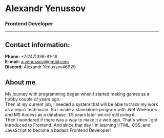 # Alexandr Yenussov

### Frontend Developer

---

## Contact information:

**Phone:** +7(747)396-81-19<br>
**E-mail:** a.yenussov@gmail.com<br>
**Discord:** Alexandr Yenussov#6929<br>

## About me

My journey with programming began when I started making games as a hobby couple of years ago.<br>
Then at my current job, I needed a system that will be able to track my work as a repair technician.
So I made a standalone program with .Net WinForms and MS Access as a database. 1.5 years later we are still using it.<br>
Then I wondered if there was a way to make it a web app. That's when I got introduced to Frontend. And since that day I'm learning HTML, CSS, and JavaScript to become a badass Frontend Developer!
